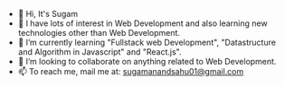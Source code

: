 - 👋 Hi, It's Sugam
- 👀 I have lots of interest in Web Development and also learning new technologies other than Web Development.
- 🌱 I’m currently learning "Fullstack web Development", "Datastructure and Algorithm in Javascript" and "React.js".
- 💞️ I’m looking to collaborate on anything related to Web Development.
- 📫 To reach me, mail me at: sugamanandsahu01@gmail.com

<!---
iSugam/iSugam is a ✨ special ✨ repository because its `README.md` (this file) appears on your GitHub profile.
You can click the Preview link to take a look at your changes.
--->
